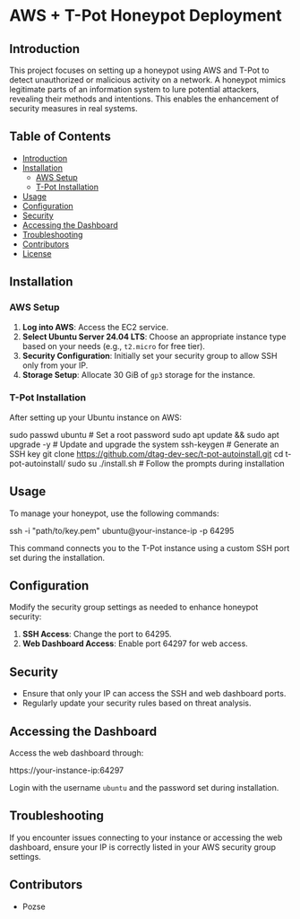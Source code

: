 # AWS + T-Pot Honeypot Deployment

## Introduction

This project focuses on setting up a honeypot using AWS and T-Pot to detect unauthorized or malicious activity on a network. A honeypot mimics legitimate parts of an information system to lure potential attackers, revealing their methods and intentions. This enables the enhancement of security measures in real systems.

## Table of Contents

- [Introduction](#introduction)
- [Installation](#installation)
  - [AWS Setup](#aws-setup)
  - [T-Pot Installation](#t-pot-installation)
- [Usage](#usage)
- [Configuration](#configuration)
- [Security](#security)
- [Accessing the Dashboard](#accessing-the-dashboard)
- [Troubleshooting](#troubleshooting)
- [Contributors](#contributors)
- [License](#license)

## Installation

### AWS Setup

1. **Log into AWS**: Access the EC2 service.
2. **Select Ubuntu Server 24.04 LTS**: Choose an appropriate instance type based on your needs (e.g., `t2.micro` for free tier).
3. **Security Configuration**: Initially set your security group to allow SSH only from your IP.
4. **Storage Setup**: Allocate 30 GiB of `gp3` storage for the instance.

### T-Pot Installation

After setting up your Ubuntu instance on AWS:


sudo passwd ubuntu  # Set a root password
sudo apt update && sudo apt upgrade -y  # Update and upgrade the system
ssh-keygen  # Generate an SSH key
git clone https://github.com/dtag-dev-sec/t-pot-autoinstall.git
cd t-pot-autoinstall/
sudo su
./install.sh  # Follow the prompts during installation


## Usage

To manage your honeypot, use the following commands:


ssh -i "path/to/key.pem" ubuntu@your-instance-ip -p 64295


This command connects you to the T-Pot instance using a custom SSH port set during the installation.

## Configuration

Modify the security group settings as needed to enhance honeypot security:

1. **SSH Access**: Change the port to 64295.
2. **Web Dashboard Access**: Enable port 64297 for web access.

## Security

- Ensure that only your IP can access the SSH and web dashboard ports.
- Regularly update your security rules based on threat analysis.

## Accessing the Dashboard

Access the web dashboard through:

https://your-instance-ip:64297

Login with the username `ubuntu` and the password set during installation.

## Troubleshooting

If you encounter issues connecting to your instance or accessing the web dashboard, ensure your IP is correctly listed in your AWS security group settings.

## Contributors

- Pozse
